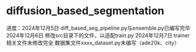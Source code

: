 # diffusion_based_segmentation
进度：2024年12月5日 diff_based_seg_pipeline.py与ensemble.py已编写完毕
      2024年12月6日 修改src目录下的文件，以适配train.py
      2024年12月7日 trainer相关文件未修改完全
                    数据集文件xxxx_dataset.py未编写（ade20k、city）
